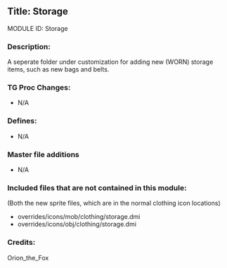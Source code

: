 ## Title: Storage 

MODULE ID: Storage

### Description:

A seperate folder under customization for adding new (WORN) storage items, such as new bags and belts.

### TG Proc Changes:

- N/A

### Defines:

- N/A

### Master file additions

- N/A

### Included files that are not contained in this module:
(Both the new sprite files, which are in the normal clothing icon locations)
- overrides/icons/mob/clothing/storage.dmi
- overrides/icons/obj/clothing/storage.dmi

### Credits:
Orion_the_Fox
